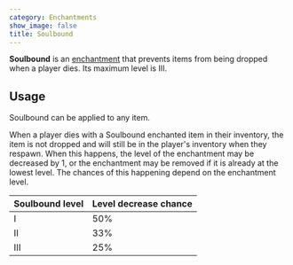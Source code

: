 ```yaml
---
category: Enchantments
show_image: false
title: Soulbound
---
```


**Soulbound** is an [enchantment](https://minecraft.gamepedia.com/Enchanting)
that prevents items from being dropped when a player dies. Its maximum level is
III.


Usage
-----

Soulbound can be applied to any item.

When a player dies with a Soulbound enchanted item in their inventory, the item
is not dropped and will still be in the player's inventory when they respawn.
When this happens, the level of the enchantment may be decreased by 1, or the
enchantment may be removed if it is already at the lowest level. The chances of
this happening depend on the enchantment level.

| Soulbound level | Level decrease chance |
|---|---|
| I | 50% |
| II | 33% |
| III | 25% |

